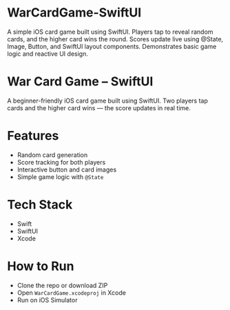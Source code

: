 # WarCardGame-SwiftUI
A simple iOS card game built using SwiftUI. Players tap to reveal random cards, and the higher card wins the round. Scores update live using @State, Image, Button, and SwiftUI layout components. Demonstrates basic game logic and reactive UI design.

# War Card Game – SwiftUI

A beginner-friendly iOS card game built using SwiftUI. Two players tap cards and the higher card wins — the score updates in real time.

# Features
- Random card generation
- Score tracking for both players
- Interactive button and card images
- Simple game logic with `@State`

# Tech Stack
- Swift
- SwiftUI
- Xcode

# How to Run
- Clone the repo or download ZIP  
- Open `WarCardGame.xcodeproj` in Xcode  
- Run on iOS Simulator



